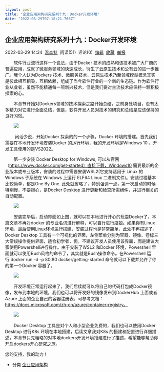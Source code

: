 ```yaml
---
layout: post
title: "企业应用架构研究系列十九：Docker开发环境"
date: "2022-03-29T07:18:21.766Z"
---
```

企业应用架构研究系列十九：Docker开发环境
-----------------------

2022-03-29 14:34  [温森特](https://www.cnblogs.com/luking/)  阅读(51)  评论(0)  [编辑](https://i.cnblogs.com/EditPosts.aspx?postid=16071318)  [收藏](javascript:void(0))  [举报](javascript:void(0))

　　软件行业流行这样一个说法，由于Docker 技术的成熟和该技术被广大厂商的普遍应用，成就了微服务领域的快速成长，衍生了云原生技术和公有云的进一步推广。我个人认为Dockers 技术、微服务技术、云原生技术乃至领域模型概念其实是彼此相互相吸，互相依赖，组成了当今软件行业的一个新的生态链。作为软件行业从业者，虽然不能精通每一项新兴技术，但是我们要对主流技术应保持一颗积极探索的心。

　　本章节开始对Dockers领域的技术探索之路开始总结，之前身处项目，没有太多精力对它进行全面总结，但是，软件开发人员对技术的研究和总结是应该保持的良好习惯。

　　![](https://img2022.cnblogs.com/blog/14623/202203/14623-20220329131721087-1254383381.jpg)

 　　闲话少说，开始Docker 探索的的一个步骤，Docker 环境的搭建。首先我们需要在本地开发环境安装Docker 的运行环境，我的开发环境是Windows 10 ，开发工具使用的是VS2022。

　　第一步安装 Docker Desktop for Windows, 可以从官网（https://www.docker.com/get-started）直接下载，Windows10 需要最新的企业版本或专业版本，安装的过程中需要安装WSL2(它支持适用于 Linux 的 Windows 子系统在 Windows 上运行 ELF64 Linux 二进制文件)。安装过程基本比较简单，都是One By One. 此处就省略了，特别强调一点，第一次启动的时候特别慢，不要担心，是Docker Desktop 进行更新和检查所需组件，并进行相关的自动配置。

　　![](https://img2022.cnblogs.com/blog/14623/202203/14623-20220329135807021-476881098.jpg)

　　安装完毕后，启动界面如上图，就可以在本地进行开心的玩耍Docker了。本篇文章不再对docker 的专业名词进行解释，可以自行进行度娘。如果你有Linux环境，最后使用Linux环境进行搭建，安装过程也是非常简单，此处不再描述了。Docker Desktop 工具有一个可视化的界面，左侧菜单分别为容器、镜像、卷标三大常规操作提供界面，适合初学者，但，不建议开发人员使用该界面，而是建议大家使用Powershell进行操作。由于安装了WSL2 和Docker 环境，Powershell 里面就可以使用Bush风格的命令了，其实就是Bush操作命令。在Powershell 运行 docker run -d -p 80:80 docker/getting-started 命令就可以下载并允许了你的第一个Docker 容器了。

　　![](https://img2022.cnblogs.com/blog/14623/202203/14623-20220329142103080-715984341.jpg)

　　开发环境正常运行起来了，我们后续就可以将自己的代码打包成Docker镜像，发布到本地的环境，我们也可以将开发好的镜像发布到DockerHub 上面或者Azure 上面的企业自己的容器注册表，可参考文档：https://docs.microsoft.com/zh-cn/azure/container-registry。

　　![](https://img2022.cnblogs.com/blog/14623/202203/14623-20220329142411674-1938327222.jpg)

　　Docker Desktop 工具是对个人和小型企业免费的，我们也可以使用Docker Desktop 进行K8s 环境在本地搭建，后续文章我对K8s 的搭建和配置进行详细描述，本章节只先粗略的对本地dockers开发环境搭建进行了描述，希望能够帮助你开启dockers开心研究之旅。

您的支持，我的动力！

*   分类 [企业应用架构](https://www.cnblogs.com/luking/category/2123905.html)